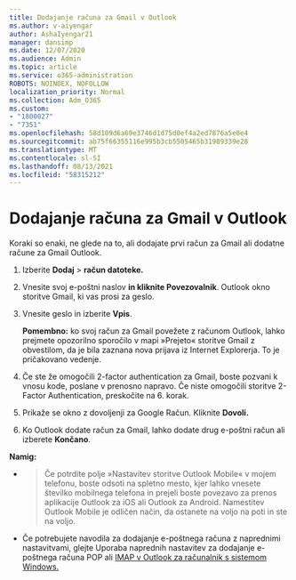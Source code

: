 ```yaml
---
title: Dodajanje računa za Gmail v Outlook
ms.author: v-aiyengar
author: AshaIyengar21
manager: dansimp
ms.date: 12/07/2020
ms.audience: Admin
ms.topic: article
ms.service: o365-administration
ROBOTS: NOINDEX, NOFOLLOW
localization_priority: Normal
ms.collection: Adm_O365
ms.custom:
- "1800027"
- "7351"
ms.openlocfilehash: 58d109d6a69e3746d1d75d0ef4a2ed7876a5e0e4
ms.sourcegitcommit: ab75f66355116e995b3cb5505465b31989339e28
ms.translationtype: MT
ms.contentlocale: sl-SI
ms.lasthandoff: 08/13/2021
ms.locfileid: "58315212"
---
```

# <a name="add-a-gmail-account-to-outlook"></a>Dodajanje računa za Gmail v Outlook

Koraki so enaki, ne glede na to, ali dodajate prvi račun za Gmail ali dodatne račune za Gmail Outlook.

1. Izberite **Dodaj**  >  **račun datoteke.**
1. Vnesite svoj e-poštni naslov **in kliknite Povezovalnik**. Outlook okno storitve Gmail, ki vas prosi za geslo. 
1. Vnesite geslo in izberite **Vpis**.

    **Pomembno:** ko svoj račun za Gmail povežete z računom Outlook, lahko prejmete opozorilno sporočilo v mapi »Prejeto« storitve Gmail z obvestilom, da je bila zaznana nova prijava iz Internet Explorerja. To je pričakovano vedenje.

4. Če ste že omogočili 2-factor authentication za Gmail, boste pozvani k vnosu kode, poslane v prenosno napravo. Če niste omogočili storitve 2-Factor Authentication, preskočite na 6. korak.
1. Prikaže se okno z dovoljenji za Google Račun. Kliknite **Dovoli.**
1. Ko Outlook dodate račun za Gmail, lahko dodate drug e-poštni račun ali izberete **Končano**.

**Namig:**
- > Če potrdite polje »Nastavitev storitve Outlook Mobile« v mojem telefonu, boste odsoti na spletno mesto, kjer lahko vnesete številko mobilnega telefona in prejeli boste povezavo za prenos aplikacije Outlook za iOS ali Outlook za Android. Namestitev Outlook Mobile je odličen način, da ostanete na voljo na poti in ste na voljo.
- Če potrebujete navodila za dodajanje e-poštnega računa z naprednimi nastavitvami, glejte Uporaba naprednih nastavitev za dodajanje e-poštnega računa POP ali [IMAP v Outlook za računalnik s sistemom Windows.](https://support.microsoft.com/office/change-or-update-email-account-settings-in-outlook-for-windows-560a9065-3c3a-4ec5-a24f-cdb9a8d622a2#bkmk_advanced)
